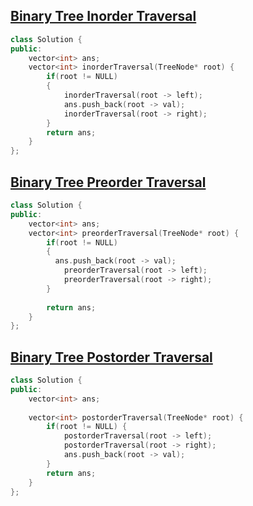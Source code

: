 ## [Binary Tree Inorder Traversal](https://leetcode.com/problems/binary-tree-inorder-traversal/)

```cpp
class Solution {
public:
    vector<int> ans;
    vector<int> inorderTraversal(TreeNode* root) {
        if(root != NULL)
        {
            inorderTraversal(root -> left);
            ans.push_back(root -> val);
            inorderTraversal(root -> right);
        }
        return ans;
    }
};
```

## [Binary Tree Preorder Traversal](https://leetcode.com/problems/binary-tree-preorder-traversal/)

```cpp
class Solution {
public:
    vector<int> ans;
    vector<int> preorderTraversal(TreeNode* root) {
        if(root != NULL)
        {
          ans.push_back(root -> val);
            preorderTraversal(root -> left);
            preorderTraversal(root -> right);
        }
        
        return ans;
    }
};
```


## [Binary Tree Postorder Traversal](https://leetcode.com/problems/binary-tree-postorder-traversal/)

```cpp
class Solution {
public:
    vector<int> ans;
    
    vector<int> postorderTraversal(TreeNode* root) {
        if(root != NULL) {
            postorderTraversal(root -> left);
            postorderTraversal(root -> right);
            ans.push_back(root -> val);
        }
        return ans;
    }
};
```